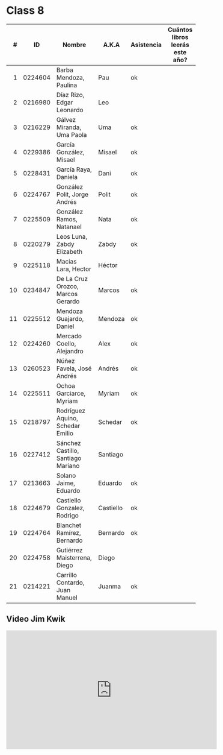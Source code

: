 Class 8
=======

|  # | ID      | Nombre                             | A.K.A     | Asistencia | Cuántos libros leerás este año? |
|---:|---------|------------------------------------|-----------|------------|---------------------------------|
|  1 | 0224604 | Barba Mendoza, Paulina             | Pau       | ok         |                                 |
|  2 | 0216980 | Díaz Rizo, Edgar Leonardo          | Leo       |            |                                 |
|  3 | 0216229 | Gálvez Miranda, Uma Paola          | Uma       | ok         |                                 |
|  4 | 0229386 | García González, Misael            | Misael    | ok         |                                 |
|  5 | 0228431 | García Raya, Daniela               | Dani      | ok         |                                 |
|  6 | 0224767 | González Polit, Jorge Andrés       | Polit     | ok         |                                 |
|  7 | 0225509 | González Ramos, Natanael           | Nata      | ok         |                                 |
|  8 | 0220279 | Leos Luna, Zabdy Elizabeth         | Zabdy     | ok         |                                 |
|  9 | 0225118 | Macias Lara, Hector                | Héctor    |            |                                 |
| 10 | 0234847 | De La Cruz Orozco, Marcos Gerardo  | Marcos    | ok         |                                 |
| 11 | 0225512 | Mendoza Guajardo, Daniel           | Mendoza   | ok         |                                 |
| 12 | 0224260 | Mercado Coello, Alejandro          | Alex      | ok         |                                 |
| 13 | 0260523 | Núñez Favela, José Andrés          | Andrés    | ok         |                                 |
| 14 | 0225511 | Ochoa Garciarce, Myriam            | Myriam    | ok         |                                 |
| 15 | 0218797 | Rodríguez Aquino, Schedar Emilio   | Schedar   | ok         |                                 |
| 16 | 0227412 | Sánchez Castillo, Santiago Mariano | Santiago  |            |                                 |
| 17 | 0213663 | Solano Jaime, Eduardo              | Eduardo   | ok         |                                 |
| 18 | 0224679 | Castiello Gonzalez, Rodrigo        | Castiello | ok         |                                 |
| 19 | 0224764 | Blanchet Ramírez, Bernardo         | Bernardo  | ok         |                                 |
| 20 | 0224758 | Gutiérrez Maisterrena, Diego       | Diego     |            |                                 |
| 21 | 0214221 | Carrillo Contardo, Juan Manuel     | Juanma    | ok         |                                 |

Video Jim Kwik
--------------

<iframe src="https://www.youtube.com/embed/GpkkKz6zpx4" width="560" height="315" title="YouTube video player"
  frameborder="0" allowfullscreen
  allow="accelerometer; autoplay; clipboard-write; encrypted-media; gyroscope; picture-in-picture"
/>

> [!TIP] Tarea
> Sube tus notas del video a tu repositorio de GitHub. Tiene que ser en markdown y en inglés.

School App
----------

Haremos una aplicación web para administración de las asistencias de una clase. También deben poderse hacer tests.

Empecemos con el diseño de la base de datos.

Ejemplo e instrucciones: [school_database.md](school_database.md)

> [!TIP] Tarea
> Terminar el diseño de la base de datos y tener instalado en tu computadora Django para trabajar en la app.
